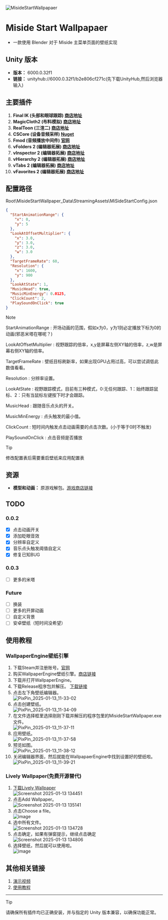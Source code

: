 ![MisideStartWallpapaer](https://socialify.git.ci/TouMingQAQ/MisideStartWallpaper/image?description=1&font=Raleway&forks=1&issues=1&language=1&name=1&owner=1&pattern=Circuit%20Board&pulls=1&stargazers=1&theme=Auto)

# Miside Start Wallpapaer

- 一款使用 Blender 对于 Miside 主菜单页面的壁纸实现 

## Unity 版本
- **版本：** 6000.0.32f1  
- **链接：** unityhub://6000.0.32f1/b2e806cf271c(先下载UnityHub,然后浏览器输入)

## 主要插件
1. **Final IK (头部和眼球跟踪)  [商店地址](https://assetstore.unity.com/packages/tools/animation/final-ik-14290)**
2. **MagicCloth2 (布料模拟)  [商店地址](https://assetstore.unity.com/packages/tools/physics/magica-cloth-2-242307)**
3. **RealToon (三渲二)  [商店地址](https://assetstore.unity.com/packages/vfx/shaders/realtoon-pro-anime-toon-shader-65518)**
4. **CSCore (设备音频采样)  [Nuget](https://www.nuget.org/packages/CSCode)**
5. **Fmod (音频播放中间件) [官网](https://www.fmod.com/)**
6. **vFolders 2 (编辑器拓展) [商店地址](https://assetstore.unity.com/packages/tools/utilities/vfolders-2-255470)**
7. **vInspector 2 (编辑器拓展) [商店地址](https://assetstore.unity.com/packages/tools/utilities/vinspector-2-252297)**
8. **vHierarchy 2 (编辑器拓展) [商店地址](https://assetstore.unity.com/packages/tools/utilities/vhierarchy-2-251320)**
9. **vTabs 2 (编辑器拓展) [商店地址](https://assetstore.unity.com/packages/tools/utilities/vtabs-2-253396)**
10. **vFavorites 2 (编辑器拓展) [商店地址](https://assetstore.unity.com/packages/tools/utilities/vfavorites-2-263643)**

## 配置路径
Root\MisideStartWallpaper_Data\StreamingAssets\MiSideStartConfig.json
```json
{
  "StartAnimationRange": {
    "x": 0,
    "y": 5
  },
  "LookAtOffsetMultiplier": {
    "x": 3.0,
    "y": 3.0,
    "z": 3.0,
    "w": 3.0
  },
  "TargetFrameRate": 60,
  "Resolution": {
    "x": 1600,
    "y": 900
  },
  "LookAtState": 1,
  "MusicHead": true,
  "MusicMinEnergy": 0.0125,
  "ClickCount": 2,
  "PlaySoundOnClick": true
}
```
> [!NOTE]
>StartAnimationRange : 开场动画的范围，假如x为0，y为1则必定播放下标为0的动画(邪恶米塔在哪呢？)
> 
>LookAtOffsetMultiplier : 视野跟踪的倍率，x,y是屏幕左侧XY轴的倍率，z,w是屏幕右侧XY轴的倍率。
> 
>TargetFrameRate : 壁纸目标刷新率，如果出现GPU占用过高，可以尝试调低此数值看看。
> 
>Resolution : 分辨率设置。
> 
>LookAtState : 视野跟踪模式，目前有三种模式，0:无任何跟踪、1：始终跟踪鼠标、2：只有当鼠标左键按下时才会跟踪。
> 
>MusicHead : 跟随音乐点头的开关。
> 
>MusicMinEnergy : 点头触发的最小值。
> 
>ClickCount : 短时间内触发点击动画需要的点击次数。(小于等于0时不触发)
> 
>PlaySoundOnClick : 点击音频是否播放

> [!TIP]
> 修改配置表后需要重启壁纸来应用配置表

## 资源
- **模型和动画：** 原游戏解包。[游戏商店链接](https://store.steampowered.com/app/2527500/_MiSide/)

## TODO

### 0.0.2
- [x] 点击动画开关
- [x] 添加眨眼音效
- [x] 分辨率自定义
- [x] 音乐点头触发阈值自定义
- [x] 修复已知BUG

### 0.0.3
- [ ] 更多的米塔

### Future
- [ ] 换装
- [ ] 更多的开屏动画
- [ ] 自定义背景
- [ ] 安卓壁纸（短时间没希望）

## 使用教程

### WallpaperEngine壁纸引擎
1. 下载Steam并注册账号。[官网](https://store.steampowered.com/)
2. 购买WallpaperEngine壁纸引擎。[商店链接](https://store.steampowered.com/app/431960/Wallpaper_Engine/)
3. 下载并打开WallpaperEngine。
4. 下载Release程序包并解压。 [下载链接](https://github.com/TouMingQAQ/MisideStartWallpaper/releases/download/0.0.1/MisideStartWallpapaer.zip)
5. 点击左下角壁纸编辑器。 <br>![PixPin_2025-01-13_11-33-02](https://github.com/user-attachments/assets/5647d193-f797-4f00-99f3-e50e36d42dd5)
6. 点击创建壁纸。<br>![PixPin_2025-01-13_11-34-09](https://github.com/user-attachments/assets/cceca657-4196-416b-a0cb-2a200def1c67)
7. 在文件选择框里选择刚刚下载并解压的程序包里的MisideStartWallpaper.exe文件。<br>![PixPin_2025-01-13_11-37-11](https://github.com/user-attachments/assets/3f079cbc-5c80-4591-a0c1-26ebb0e82962)
8. 应用壁纸。<br>![PixPin_2025-01-13_11-37-58](https://github.com/user-attachments/assets/9e254048-0ef8-4dcc-b1e2-05cede487dee)
9. 预览如图。<br>![PixPin_2025-01-13_11-38-12](https://github.com/user-attachments/assets/4fcbdefa-d5b5-410d-a17d-e3a19e50c089)
10. 关闭编辑器界面，然后就能在WallpapaerEngine中找到设置好的壁纸啦。<br>![PixPin_2025-01-13_11-39-21](https://github.com/user-attachments/assets/bea5f994-9676-4678-a0e5-ef4c993f1e08)

### Lively Wallpaper(免费开源替代)
1. [下载Lively Wallpaper](https://github.com/rocksdanister/lively/releases)<br>![Screenshot 2025-01-13 134451](https://github.com/user-attachments/assets/bf2fd4e0-0d6d-489d-8131-2b643ef84785)
2. 点击Add Wallpaper。<br>![Screenshot 2025-01-13 135141](https://github.com/user-attachments/assets/0cc550b3-aa6d-4f21-a690-66ddab0cd8b1)
3. 点击Choose a file。<br>![image](https://github.com/user-attachments/assets/dfd7533f-cdd9-4a38-92f6-0bbfcccc650e)
4. 选中所有文件。<br>![Screenshot 2025-01-13 134728](https://github.com/user-attachments/assets/79d18528-38c3-43e6-b4a5-f849b176d11b)
5. 点击确定，如果有弹窗提示，继续点击确定<br>![Screenshot 2025-01-13 134806](https://github.com/user-attachments/assets/8bbc37f3-0885-40db-8765-e16d0dabfb7e)
6. 选择壁纸，然后就可以使用啦。<br>![image](https://github.com/user-attachments/assets/a8264aff-f553-4c38-9eb2-45861d6666c3)



## 其他相关链接
1. [演示视频](https://www.bilibili.com/video/BV1XZcNeaEsd/)
2. [使用教程](https://www.bilibili.com/video/BV1qJc1eDEiU/)
---

> [!TIP]
> 请确保所有插件均已正确安装，并与指定的 Unity 版本兼容，以确保功能正常。
